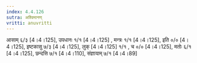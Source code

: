 ```yaml
---
index: 4.4.126
sutra: अश्विमानण्
vritti: anuvritti
---
```


आसाम् ६/३ [4।4।125], उपधानः १/१ [4।4।125] , मन्त्रः १/१ [4।4।125], इति ०/० [4।4।125], इष्टकासु ७/३ [4।4।125], लुक् [4।4।125] १/१ , च ०/०  [4।4।125],  मतोः  ६/१  [4।4।125],  छन्दसि ७/१ [4।4।110],  संज्ञायाम् ७/१ [4।4।89]